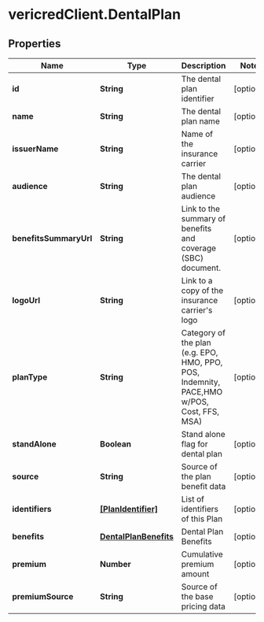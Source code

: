# vericredClient.DentalPlan

## Properties
Name | Type | Description | Notes
------------ | ------------- | ------------- | -------------
**id** | **String** | The dental plan identifier | [optional] 
**name** | **String** | The dental plan name | [optional] 
**issuerName** | **String** | Name of the insurance carrier | [optional] 
**audience** | **String** | The dental plan audience | [optional] 
**benefitsSummaryUrl** | **String** | Link to the summary of benefits and coverage (SBC) document. | [optional] 
**logoUrl** | **String** | Link to a copy of the insurance carrier&#39;s logo | [optional] 
**planType** | **String** | Category of the plan (e.g. EPO, HMO, PPO, POS, Indemnity, PACE,HMO w/POS, Cost, FFS, MSA) | [optional] 
**standAlone** | **Boolean** | Stand alone flag for dental plan | [optional] 
**source** | **String** | Source of the plan benefit data | [optional] 
**identifiers** | [**[PlanIdentifier]**](PlanIdentifier.md) | List of identifiers of this Plan | [optional] 
**benefits** | [**DentalPlanBenefits**](DentalPlanBenefits.md) | Dental Plan Benefits | [optional] 
**premium** | **Number** | Cumulative premium amount | [optional] 
**premiumSource** | **String** | Source of the base pricing data | [optional] 


